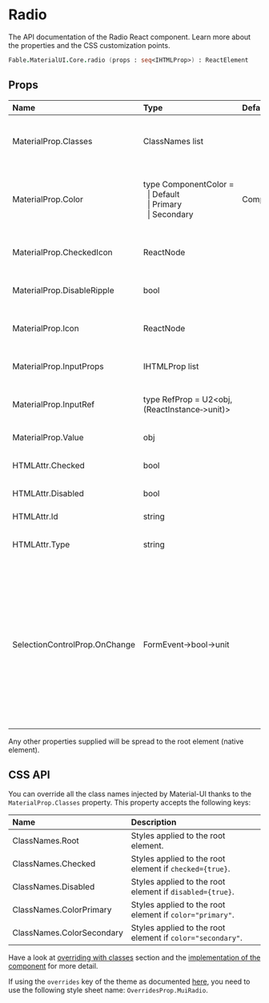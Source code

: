 # Radio

<p class="description">The API documentation of the Radio React component. Learn more about the properties and the CSS customization points.</p>

```fsharp
Fable.MaterialUI.Core.radio (props : seq<IHTMLProp>) : ReactElement
```



## Props

| Name | Type | Default | Description |
|:-----|:-----|:--------|:------------|
| <span class="prop-name">MaterialProp.Classes</span> | <span class="prop-type">ClassNames list</span> |   | Override or extend the styles applied to the component.  See CSS API below for more details.  |
| <span class="prop-name">MaterialProp.Color</span> | <span class="prop-type">type&nbsp;ComponentColor&nbsp;=<br>&nbsp;&nbsp;&#124;&nbsp;Default<br>&nbsp;&nbsp;&#124;&nbsp;Primary<br>&nbsp;&nbsp;&#124;&nbsp;Secondary<br></span> | <span class="prop-default">ComponentColor.Secondary</span> | The color of the component. It supports those theme colors that make sense for this component. |
| <span class="prop-name">MaterialProp.CheckedIcon</span> | <span class="prop-type">ReactNode</span> |   | The icon to display when the component is checked. |
| <span class="prop-name">MaterialProp.DisableRipple</span> | <span class="prop-type">bool</span> |   | If `true`, the ripple effect will be disabled. |
| <span class="prop-name">MaterialProp.Icon</span> | <span class="prop-type">ReactNode</span> |   | The icon to display when the component is unchecked. |
| <span class="prop-name">MaterialProp.InputProps</span> | <span class="prop-type">IHTMLProp list</span> |   | Attributes applied to the `input` element. |
| <span class="prop-name">MaterialProp.InputRef</span> | <span class="prop-type">type&nbsp;RefProp&nbsp;=&nbsp;U2&lt;obj,(ReactInstance&#8209;>unit)></span> |   | Use that property to pass a ref callback to the native input component. |
| <span class="prop-name">MaterialProp.Value</span> | <span class="prop-type">obj</span> |   | The value of the component. |
| <span class="prop-name">HTMLAttr.Checked</span> | <span class="prop-type">bool</span> |   | If `true`, the component is checked. |
| <span class="prop-name">HTMLAttr.Disabled</span> | <span class="prop-type">bool</span> |   | If `true`, the switch will be disabled. |
| <span class="prop-name">HTMLAttr.Id</span> | <span class="prop-type">string</span> |   | The id of the `input` element. |
| <span class="prop-name">HTMLAttr.Type</span> | <span class="prop-type">string</span> |   | The input component property `type`. |
| <span class="prop-name">SelectionControlProp.OnChange</span> | <span class="prop-type">FormEvent->bool->unit</span> |   | Callback fired when the state is changed.<br><br>**Signature:**<br>`(event: obj) -> (checked: bool) -> unit`<br>*event:* The event source of the callback. You can pull out the new value by accessing `event.target.value`.<br>*checked:* The `checked` value of the switch |

Any other properties supplied will be spread to the root element (native element).

## CSS API

You can override all the class names injected by Material-UI thanks to the `MaterialProp.Classes` property.
This property accepts the following keys:


| Name | Description |
|:-----|:------------|
| <span class="prop-name">ClassNames.Root</span> | Styles applied to the root element.
| <span class="prop-name">ClassNames.Checked</span> | Styles applied to the root element if `checked={true}`.
| <span class="prop-name">ClassNames.Disabled</span> | Styles applied to the root element if `disabled={true}`.
| <span class="prop-name">ClassNames.ColorPrimary</span> | Styles applied to the root element if `color="primary"`.
| <span class="prop-name">ClassNames.ColorSecondary</span> | Styles applied to the root element if `color="secondary"`.

Have a look at [overriding with classes](#/customization/overrides) section
and the [implementation of the component](https://github.com/mui-org/material-ui/tree/master/packages/material-ui/src/Radio/Radio.js)
for more detail.

If using the `overrides` key of the theme as documented
[here](#/customization/themes),
you need to use the following style sheet name: `OverridesProp.MuiRadio`.

<!--## Demos-->

<!--- [Selection Controls](/demos/selection-controls/)-->

